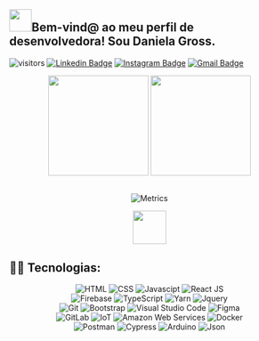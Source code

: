 ## <img height="40" src="https://raw.githubusercontent.com/innng/innng/master/assets/kyubey.gif"/>Bem-vind@ ao meu perfil de desenvolvedora! Sou Daniela Gross.
![visitors](https://visitor-badge-reloaded.herokuapp.com/badge?page_id=daniggie.daniggie&color=e5289e)
[![Linkedin Badge](https://img.shields.io/badge/-daniggie-blue?style=flat&logo=Linkedin&logoColor=white&link=https://www.linkedin.com/in/-/)](https://www.linkedin.com/in/-/)
[![Instagram Badge](https://img.shields.io/badge/-@daniggie-purple?style=flat&logo=instagram&logoColor=white&link=https://instagram.com/daniggie/)](https://instagram.com/daniggie)
[![Gmail Badge](https://img.shields.io/badge/-dani.gross53-c14438?style=flat&logo=Gmail&logoColor=white&link=mailto:dani.gross53@gmail.com)](mailto:dani.gross53@gmail.com)




<div align="center">
  <img height="180em" src="https://github-readme-stats.vercel.app/api?username=daniggie&theme=synthwave" />
  <img height="180em" src="https://github-readme-stats.vercel.app/api/top-langs/?username=daniggie&layout=compact&card_width=300&theme=synthwave" />
</div>

##

<div align="center">
    
![Metrics](https://metrics.lecoq.io/daniggie?template=classic&base.header=0&gists=1&lines=1&config.timezone=America%2FToronto)
    
</div>

<div align="center">
  <img height="60em" src="https://art.pixilart.com/ab5ec66edc9bd12.png">
</div>

## 👩‍💻 Tecnologias:

<div align="center">

<div align="center">
  <img title="HTML-5" alt="HTML" src="https://img.shields.io/badge/HTML5-E34F26?style=for-the-badge&logo=html5&logoColor=white" />
  <img title="CSS-3" alt="CSS" src="https://img.shields.io/badge/CSS3-1572B6?style=for-the-badge&logo=css3&logoColor=white" />
  <img title="JavaScript" alt="Javascipt" src="https://img.shields.io/badge/JavaScript-F7DF1E?style=for-the-badge&logo=javascript&logoColor=black" />
  <img title="ReactJS" alt="React JS" src="https://img.shields.io/badge/React-20232A?style=for-the-badge&logo=react&logoColor=61DAFB" />
  <br>
  <img title="Firebase" alt="Firebase" src="https://img.shields.io/badge/firebase-ffca28?style=for-the-badge&logo=firebase&logoColor=black" />
  <img title="TypeScript" alt"TypeScript" src="https://img.shields.io/badge/TypeScript-007ACC?style=for-the-badge&logo=typescript&logoColor=white" />
  <img title="Yarn" alt="Yarn" src="https://img.shields.io/badge/Yarn-2C8EBB?style=for-the-badge&logo=yarn&logoColor=white" />
  <img title="Jquery" alt="Jquery" src="https://img.shields.io/badge/jquery-1e2e3b?style=for-the-badge&logo=jquery&logoColor=21ace2" />
  <br>
  <img title="Git" alt="Git" src="https://img.shields.io/badge/Git-F05032?style=for-the-badge&logo=git&logoColor=white" />
  <img title="Bootstrap" alt="Bootstrap" src="https://img.shields.io/badge/Bootstrap-blueviolet?style=for-the-badge&logo=bootstrap&logoColor=white" />
  <img title="VS Code" alt="Visual Studio Code" src="https://img.shields.io/badge/Visual_Studio_Code-0078D4?style=for-the-badge&logo=visual%20studio%20code&logoColor=white" />
  <img title="Figma" alt="Figma" src="https://img.shields.io/badge/Figma-F24E1E?style=for-the-badge&logo=figma&logoColor=white" />
  <br>
  <img title="GitLab" alt="GitLab" src="https://img.shields.io/badge/GitLab-ffc659?style=for-the-badge&logo=gitlab&logoColor=white" />
  <img title="IoT" alt="IoT" src="https://img.shields.io/badge/iot-fff?style=for-the-badge&logo=iot&logoColor=white" />
  <img title="Amazon Web Services" alt="Amazon Web Services" src="https://img.shields.io/badge/Amazon_Web_Services-f7991f?style=for-the-badge&logo=amazon&logoColor=white" />
  <img title="Docker" alt="Docker" src="https://img.shields.io/badge/Docker-1766a5?style=for-the-badge&logo=docker&logoColor=white" />
  <br>
  <img title="Postman" alt="Postman" src="https://img.shields.io/badge/Postman-f26b3a?style=for-the-badge&logo=postman&logoColor=white" />
  <img title="Cypress" alt="Cypress" src="https://img.shields.io/badge/Cypress-24262e?style=for-the-badge&logo=cypress&logoColor=white" />
  <img title="Arduino" alt="Arduino" src="https://img.shields.io/badge/Arduino-16828d?style=for-the-badge&logo=arduino&logoColor=white" />
  <img title="Json" alt="Json" src="https://img.shields.io/badge/Json-272727?style=for-the-badge&logo=json&logoColor=white" />
  
  
</div>
    
</div>
